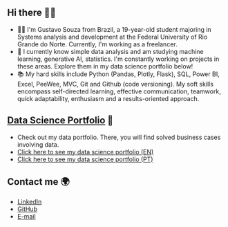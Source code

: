 ## Hi there 🙋🏻

- 👨‍💻 I'm Gustavo Souza from Brazil, a 19-year-old student majoring in Systems analysis and development at the Federal University of Rio Grande do Norte. Currently, I'm working as a freelancer.
- 🤩 I currently know simple data analysis and am studying machine learning, generative AI, statistics. I'm constantly working on projects in these areas. Explore them in my data science portfolio below!
- 📚 My hard skills include Python (Pandas, Plotly, Flask), SQL, Power BI, Excel, PeeWee, MVC, Git and Github (code versioning).
My soft skills encompass self-directed learning, effective communication, teamwork, quick adaptability, enthusiasm and a results-oriented approach.

## [**Data Science Portfolio**](#) :game_die:

- Check out my data portfolio. There, you will find solved business cases involving data.
- [Click here to see my data science portfolio (EN)](#)
- [Click here to see my data science portfolio (PT)](#)

## Contact me 🌍
* [LinkedIn](https://www.linkedin.com/in/gustavo-souza-588a5128a/)  
* [GitHub](https://github.com/GustavoLimma)
* [E-mail](gustavo69gls@gmail.com)

